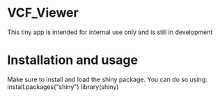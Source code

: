 # VCF_Viewer
This tiny app is intended for internal use only and is still in development

# Installation and usage
Make sure to install and load the shiny package. You can do so using:
    install.packages("shiny")
    library(shiny)
